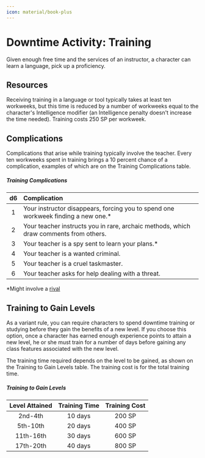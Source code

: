 ```yaml
---
icon: material/book-plus
---
```


# Downtime Activity: Training

Given enough free time and the services of an instructor, a character can learn a language, pick up a proficiency.

## Resources

Receiving training in a language or tool typically takes at least ten workweeks, but this time is reduced by a number of workweeks equal to the character's Intelligence modifier (an Intelligence penalty doesn't increase the time needed). Training costs 250 SP per workweek.

## Complications

Complications that arise while training typically involve the teacher. Every ten workweeks spent in training brings a 10 percent chance of a complication, examples of which are on the Training Complications table.

##### Training Complications

| d6 | Complication |
|:---:|:---|
| 1 | Your instructor disappears, forcing you to spend one workweek finding a new one.* |
| 2 | Your teacher instructs you in rare, archaic methods, which draw comments from others. |
| 3 | Your teacher is a spy sent to learn your plans.* |
| 4 | Your teacher is a wanted criminal. |
| 5 | Your teacher is a cruel taskmaster. |
| 6 | Your teacher asks for help dealing with a threat. |

*Might involve a [rival]

[rival]: index.md#rival

## Training to Gain Levels

As a variant rule, you can require characters to spend downtime training or studying before they gain the benefits of a new level. If you choose this option, once a character has earned enough experience points to attain a new level, he or she must train for a number of days before gaining any class features associated with the new level.

The training time required depends on the level to be gained, as shown on the Training to Gain Levels table. The training cost is for the total training time.

##### Training to Gain Levels

| Level Attained | Training Time | Training Cost |
|:---:|:---:|:---:|
| 2nd-4th | 10 days | 200 SP |
| 5th-10th | 20 days | 400 SP |
| 11th-16th | 30 days | 600 SP |
| 17th-20th | 40 days | 800 SP |
